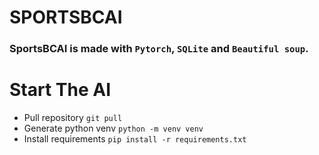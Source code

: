# SPORTSBCAI
### SportsBCAI is made with `Pytorch`, `SQLite` and `Beautiful soup`.
# Start The AI
- Pull repository `git pull`
- Generate python venv `python -m venv venv`
- Install requirements `pip install -r requirements.txt`
